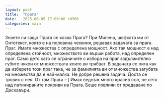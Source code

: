 ```yaml
---
layout: post
title:  "Прага"
date:   2025-06-05 17:00:00 +0300
categories: main
---
```

Знаете ли защо Прага се казва Прага?
При Милена, шефката ми от Онтотекст, която е на половина чехкиня, решавах задачата за прага. Праг. 
Имате множества с определена мощност. 
Ако тая мощност е над определена стойност, множеството ви върши работа, над определен праг. 
Само дето като се ограничите с избора на праг задължително губите някои от множествата които ви трябват. 
В задачата се пита как да изберете този праг така, че за фамилията ви от множества загубата на множества да е най-малка. 
Не добре решена задача. Доста се трових с нея. От там Прага :-] 
Имах веднъж много красив сън, че летя над патинираните покриви на Прага. 
Беше повлиян от предаване по Дискавъри.

